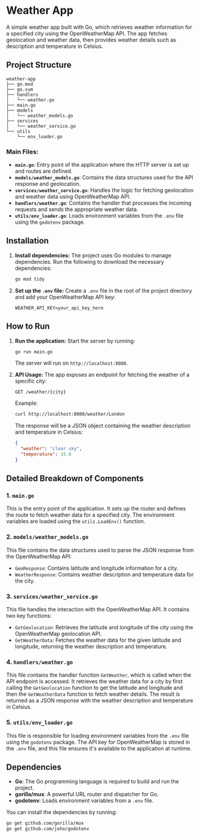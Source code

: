 
# Weather App

A simple weather app built with Go, which retrieves weather information for a specified city using the OpenWeatherMap API. The app fetches geolocation and weather data, then provides weather details such as description and temperature in Celsius.

## Project Structure

```
weather-app
├── go.mod
├── go.sum
├── handlers
│   └── weather.go
├── main.go
├── models
│   └── weather_models.go
├── services
│   └── weather_service.go
└── utils
    └── env_loader.go
```

### **Main Files:**
- **`main.go`**: Entry point of the application where the HTTP server is set up and routes are defined.
- **`models/weather_models.go`**: Contains the data structures used for the API response and geolocation.
- **`services/weather_service.go`**: Handles the logic for fetching geolocation and weather data using OpenWeatherMap API.
- **`handlers/weather.go`**: Contains the handler that processes the incoming requests and sends the appropriate weather data.
- **`utils/env_loader.go`**: Loads environment variables from the `.env` file using the `godotenv` package.

## Installation


1. **Install dependencies:**
   The project uses Go modules to manage dependencies. Run the following to download the necessary dependencies:
   ```bash
   go mod tidy
   ```

2. **Set up the `.env` file:**
   Create a `.env` file in the root of the project directory and add your OpenWeatherMap API key:
   ```
   WEATHER_API_KEY=your_api_key_here
   ```

## How to Run

1. **Run the application:**
   Start the server by running:
   ```bash
   go run main.go
   ```
   The server will run on `http://localhost:8080`.

2. **API Usage:**
   The app exposes an endpoint for fetching the weather of a specific city:
   ```
   GET /weather/{city}
   ```

   Example:
   ```bash
   curl http://localhost:8080/weather/London
   ```

   The response will be a JSON object containing the weather description and temperature in Celsius:
   ```json
   {
     "weather": "clear sky",
     "temperature": 15.0
   }
   ```

## Detailed Breakdown of Components

### **1. `main.go`**
This is the entry point of the application. It sets up the router and defines the route to fetch weather data for a specified city. The environment variables are loaded using the `utils.LoadEnv()` function.

### **2. `models/weather_models.go`**
This file contains the data structures used to parse the JSON response from the OpenWeatherMap API:
- `GeoResponse`: Contains latitude and longitude information for a city.
- `WeatherResponse`: Contains weather description and temperature data for the city.

### **3. `services/weather_service.go`**
This file handles the interaction with the OpenWeatherMap API. It contains two key functions:
- `GetGeolocation`: Retrieves the latitude and longitude of the city using the OpenWeatherMap geolocation API.
- `GetWeatherData`: Fetches the weather data for the given latitude and longitude, returning the weather description and temperature.

### **4. `handlers/weather.go`**
This file contains the handler function `GetWeather`, which is called when the API endpoint is accessed. It retrieves the weather data for a city by first calling the `GetGeolocation` function to get the latitude and longitude and then the `GetWeatherData` function to fetch weather details. The result is returned as a JSON response with the weather description and temperature in Celsius.

### **5. `utils/env_loader.go`**
This file is responsible for loading environment variables from the `.env` file using the `godotenv` package. The API key for OpenWeatherMap is stored in the `.env` file, and this file ensures it's available to the application at runtime.

## Dependencies

- **Go**: The Go programming language is required to build and run the project.
- **gorilla/mux**: A powerful URL router and dispatcher for Go.
- **godotenv**: Loads environment variables from a `.env` file.

You can install the dependencies by running:
```bash
go get github.com/gorilla/mux
go get github.com/joho/godotenv
```